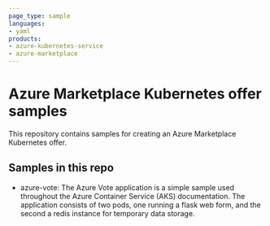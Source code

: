```yaml
---
page_type: sample
languages:
- yaml
products:
- azure-kubernetes-service
- azure-marketplace
---
```


# Azure Marketplace Kubernetes offer samples

This repository contains samples for creating an Azure Marketplace Kubernetes offer. 

## Samples in this repo

- azure-vote: The Azure Vote application is a simple sample used throughout the Azure Container Service (AKS) documentation. The application consists of two pods, one running a flask web form, and the second a redis instance for temporary data storage.

